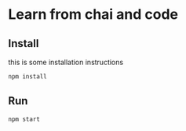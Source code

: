 # Learn from chai and code

## Install
this is some installation instructions

```bash
npm install
```

## Run 

```bash
npm start 
```